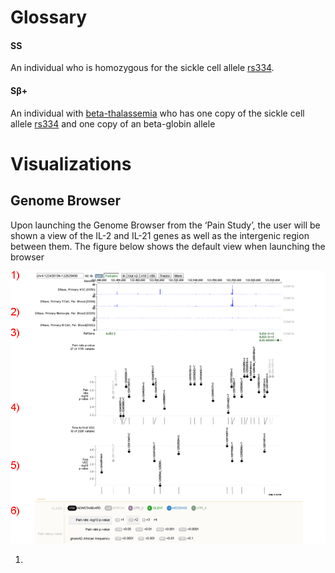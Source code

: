 # Glossary

#### SS 
An individual who is homozygous for the sickle cell allele [rs334](https://www.ncbi.nlm.nih.gov/snp/rs334).
#### S&beta;+
An individual with [beta-thalassemia](https://ghr.nlm.nih.gov/condition/beta-thalassemia) who has one copy of the sickle cell allele [rs334](https://www.ncbi.nlm.nih.gov/snp/rs334) and one copy of an beta-globin allele


# Visualizations

## Genome Browser


Upon launching the Genome Browser from the ‘Pain Study’, the user will be shown a view of the IL-2 and IL-21 genes as well as the intergenic region between them.  The figure below shows the default view when launching the browser

![](./images/BrowserOverview.png)


1. 
